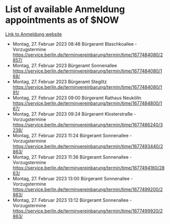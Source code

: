 # List of available Anmeldung appointments as of $NOW
[Link to Anmeldung website](https://service.berlin.de/terminvereinbarung/termin/tag.php?termin=1&anliegen[]=120686&dienstleisterlist=122210,122217,327316,122219,327312,122227,327314,122231,327346,122243,327348,122254,122252,329742,122260,329745,122262,329748,122271,327278,122273,327274,122277,327276,330436,122280,327294,122282,327290,122284,327292,122291,327270,122285,327266,122286,327264,122296,327268,150230,329760,122297,327286,122294,327284,122312,329763,122314,329775,122304,327330,122311,327334,122309,327332,317869,122281,327352,122279,329772,122283,122276,327324,122274,327326,122267,329766,122246,327318,122251,327320,122257,327322,122208,327298,122226,327300&herkunft=http%3A%2F%2Fservice.berlin.de%2Fdienstleistung%2F120686%2F)
- Montag, 27. Februar 2023 08:48 Bürgeramt Blaschkoallee - Vorzugstermine https://service.berlin.de/terminvereinbarung/termin/time/1677484080/2857/
- Montag, 27. Februar 2023  Bürgeramt Sonnenallee https://service.berlin.de/terminvereinbarung/termin/time/1677484080/168/
- Montag, 27. Februar 2023  Bürgeramt Steglitz https://service.berlin.de/terminvereinbarung/termin/time/1677484080/191/
- Montag, 27. Februar 2023 09:00 Bürgeramt Rathaus Neukölln https://service.berlin.de/terminvereinbarung/termin/time/1677484800/167/
- Montag, 27. Februar 2023 09:24 Bürgeramt Klosterstraße - Vorzugstermine https://service.berlin.de/terminvereinbarung/termin/time/1677486240/3238/
- Montag, 27. Februar 2023 11:24 Bürgeramt Sonnenallee - Vorzugstermine https://service.berlin.de/terminvereinbarung/termin/time/1677493440/2863/
- Montag, 27. Februar 2023 11:36 Bürgeramt Sonnenallee - Vorzugstermine https://service.berlin.de/terminvereinbarung/termin/time/1677494160/2863/
- Montag, 27. Februar 2023 13:00 Bürgeramt Sonnenallee - Vorzugstermine https://service.berlin.de/terminvereinbarung/termin/time/1677499200/2863/
- Montag, 27. Februar 2023 13:12 Bürgeramt Sonnenallee - Vorzugstermine https://service.berlin.de/terminvereinbarung/termin/time/1677499920/2863/

